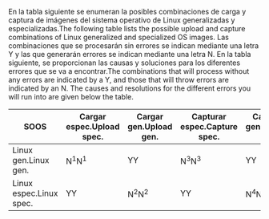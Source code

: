 <span data-ttu-id="767d1-101">En la tabla siguiente se enumeran la posibles combinaciones de carga y captura de imágenes del sistema operativo de Linux generalizadas y especializadas.</span><span class="sxs-lookup"><span data-stu-id="767d1-101">The following table lists the possible upload and capture combinations of Linux generalized and specialized OS images.</span></span> <span data-ttu-id="767d1-102">Las combinaciones que se procesarán sin errores se indican mediante una letra Y y las que generarán errores se indican mediante una letra N. En la tabla siguiente, se proporcionan las causas y soluciones para los diferentes errores que se va a encontrar.</span><span class="sxs-lookup"><span data-stu-id="767d1-102">The combinations that will process without any errors are indicated by a Y, and those that will throw errors are indicated by an N. The causes and resolutions for the different errors you will run into are given below the table.</span></span>

| <span data-ttu-id="767d1-103">SO</span><span class="sxs-lookup"><span data-stu-id="767d1-103">OS</span></span> | <span data-ttu-id="767d1-104">Cargar espec.</span><span class="sxs-lookup"><span data-stu-id="767d1-104">Upload spec.</span></span> | <span data-ttu-id="767d1-105">Cargar gen.</span><span class="sxs-lookup"><span data-stu-id="767d1-105">Upload gen.</span></span> | <span data-ttu-id="767d1-106">Capturar espec.</span><span class="sxs-lookup"><span data-stu-id="767d1-106">Capture spec.</span></span> | <span data-ttu-id="767d1-107">Capturar gen.</span><span class="sxs-lookup"><span data-stu-id="767d1-107">Capture gen.</span></span> |
| --- | --- | --- | --- | --- |
| <span data-ttu-id="767d1-108">Linux gen.</span><span class="sxs-lookup"><span data-stu-id="767d1-108">Linux gen.</span></span> |<span data-ttu-id="767d1-109">N<sup>1</sup></span><span class="sxs-lookup"><span data-stu-id="767d1-109">N<sup>1</sup></span></span> |<span data-ttu-id="767d1-110">Y</span><span class="sxs-lookup"><span data-stu-id="767d1-110">Y</span></span> |<span data-ttu-id="767d1-111">N<sup>3</sup></span><span class="sxs-lookup"><span data-stu-id="767d1-111">N<sup>3</sup></span></span> |<span data-ttu-id="767d1-112">Y</span><span class="sxs-lookup"><span data-stu-id="767d1-112">Y</span></span> |
| <span data-ttu-id="767d1-113">Linux espec.</span><span class="sxs-lookup"><span data-stu-id="767d1-113">Linux spec.</span></span> |<span data-ttu-id="767d1-114">Y</span><span class="sxs-lookup"><span data-stu-id="767d1-114">Y</span></span> |<span data-ttu-id="767d1-115">N<sup>2</sup></span><span class="sxs-lookup"><span data-stu-id="767d1-115">N<sup>2</sup></span></span> |<span data-ttu-id="767d1-116">Y</span><span class="sxs-lookup"><span data-stu-id="767d1-116">Y</span></span> |<span data-ttu-id="767d1-117">N<sup>4</sup></span><span class="sxs-lookup"><span data-stu-id="767d1-117">N<sup>4</sup></span></span> |

